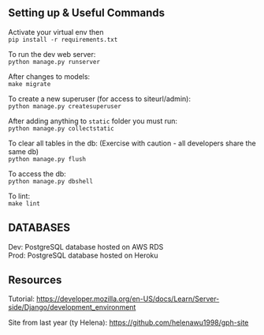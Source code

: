 ## Setting up & Useful Commands
Activate your virtual env then\
`pip install -r requirements.txt`

To run the dev web server:\
`python manage.py runserver`

After changes to models:\
`make migrate`

To create a new superuser (for access to siteurl/admin):\
`python manage.py createsuperuser`

After adding anything to `static` folder you must run:\
`python manage.py collectstatic`

To clear all tables in the db: (Exercise with caution - all developers share the same db)\
`python manage.py flush`


To access the db:\
`python manage.py dbshell`

To lint:\
`make lint`

## DATABASES
Dev: PostgreSQL database hosted on AWS RDS\
Prod: PostgreSQL database hosted on Heroku

## Resources
Tutorial: https://developer.mozilla.org/en-US/docs/Learn/Server-side/Django/development_environment

Site from last year (ty Helena): https://github.com/helenawu1998/gph-site

